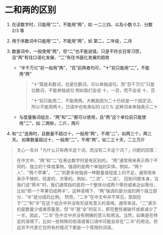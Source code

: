 # 二和两的区别

1. 在读数字时，只能用“二”，不能用“两”，如 一二三四，以及小数 0.2、分数 2/3 等

2. 用于序数词中只能用“二”，不能用“两”，如 第二，二年级，二月

3. 数量词中，一般使用“两”，但“二”也不能说错，只是不符合日常习惯，且“两”有往口语化发展、“二”有往书面化发展的趋势

    - “半千万亿”前一般用“两”，“百”前两者均可，“十”前只能用“二”，不能用“两”

        > “十”既是系数词，也是位数词，可以单独成句，而“百千万亿”只是位数词，不能单独成句
        > 例如我们会说 十，一百，而不会说 十，百
        >
        > “十”前只能用二，不能用两，大概是因为二十已经是一个固定词，所以不能用两十。日语中也有类似的 はたち 这种词来单独表示二十

    - 与度量衡词组合，“两”和“二”都可以使用，且“两”这个单位前只能使用“二”，如 二两称，二斤，两斤

4. 和“三”连用时，且数量不超过十，一般用“两”，不用“二”，如两三个，两三天。
   如果数量超过十，一般用“二”，不用“两”，如二三十天，二三万斤

> 文心一言对「为什么只有两半这个词，而没有二半这个词？」问题的回答：
>
> 在中文中，“两”和“二”在表达数字时是有区别的。 “两”通常用来表示两个不同的、独立的个体或事物，强调的是两个单独的实体。例如，“两个人”、“两个苹果”。 “二”则更多地强调一种数量或程度上的不足，通常用来表示不够的、较差的、次等的。例如，“二流”、“二话”。 回到问题本身，当我们说“两半”时，我们通常指的是将一个整体分成两个等份或者近似等份，比如“把一个苹果切成两半”。这种语境下，“两”强调的是分成的两个独立部分，“半”是分成的比例。 然而，“二半”在中文中并不常见，原因在于“二”和“半”在这个组合中并没有形成有意义的语境。通常来说，“二”表示的是数量少或者质量差，但“半”是“全”的反义，即完整性被破坏或者减少了一半。因此，“二半”在中文中并没有明确的意义和用法。当然，如果是在特定的语境下，比如一些特殊的俗语或者口语中可能会存在“二半”的用法，但这并不代表它在所有的情况下都是一个常用的词语。
